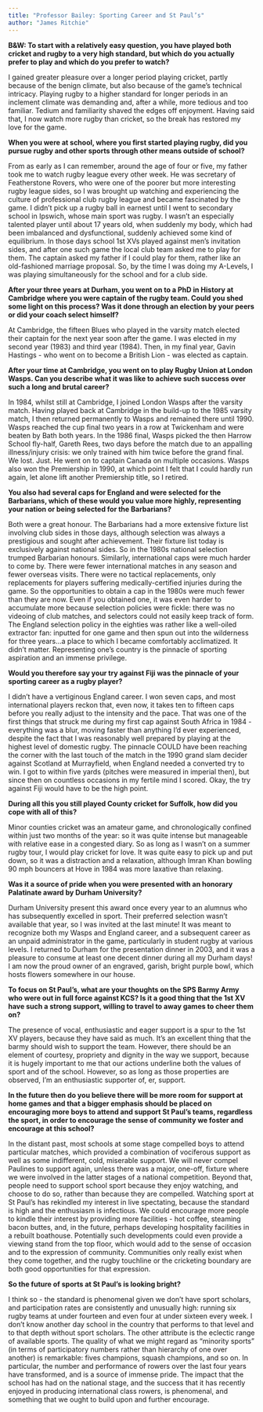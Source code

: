 ```yaml
---
title: "Professor Bailey: Sporting Career and St Paul’s"
author: "James Ritchie"
---
```


__B&W: To start with a relatively easy question, you have played both cricket and rugby to a very high standard, but which do you actually prefer to play and which do you prefer to watch?__

I gained greater pleasure over a longer period playing cricket, partly because of the benign climate, but also because of the game’s technical intricacy.  Playing rugby to a higher standard for longer periods in an inclement climate was demanding and, after a while, more tedious and too familiar.  Tedium and familiarity shaved the edges off enjoyment.  Having said that, I now watch more rugby than cricket, so the break has restored my love for the game.

__When you were at school, where you first started playing rugby, did you pursue rugby and other sports through other means outside of school?__

From as early as I can remember, around the age of four or five, my father took me to watch rugby league every other week.  He was secretary of Featherstone Rovers, who were one of the poorer but more interesting rugby league sides, so I was brought up watching and experiencing the culture of professional club rugby league and became fascinated by the game.  I didn’t pick up a rugby ball in earnest until I went to secondary school in Ipswich, whose main sport was rugby.  I wasn’t an especially talented player until about 17 years old, when suddenly my body, which had been imbalanced and dysfunctional, suddenly achieved some kind of equilibrium.  In those days school 1st XVs played against men’s invitation sides, and after one such game the local club team asked me to play for them.  The captain asked my father if I could play for them, rather like an old-fashioned marriage proposal.  So, by the time I was doing my A-Levels, I was playing simultaneously for the school and for a club side.

__After your three years at Durham, you went on to a PhD in History at Cambridge where you were captain of the rugby team.  Could you shed some light on this process? Was it done through an election by your peers or did your coach select himself?__

At Cambridge, the fifteen Blues who played in the varsity match elected their captain for the next year soon after the game. I was elected in my second year (1983) and third year (1984).  Then, in my final year, Gavin Hastings - who went on to become a British Lion - was elected as captain.

__After your time at Cambridge, you went on to play Rugby Union at London Wasps.  Can you describe what it was like to achieve such success over such a long and brutal career?__

In 1984, whilst still at Cambridge, I joined London Wasps after the varsity match.  Having played back at Cambridge in the build-up to the 1985 varsity match, I then returned permanently to Wasps and remained there until 1990.  Wasps reached the cup final two years in a row at Twickenham and were beaten by Bath both years.  In the 1986 final, Wasps picked the then Harrow School fly-half, Gareth Rees, two days before the match due to an appalling illness/injury crisis: we only trained with him twice before the grand final.  We lost.  Just.  He went on to captain Canada on multiple occasions.  Wasps also won the Premiership in 1990, at which point I felt that I could hardly run again, let alone lift another Premiership title, so I retired.

__You also had several caps for England and were selected for the Barbarians, which of these would you value more highly, representing your nation or being selected for the Barbarians?__

Both were a great honour.  The Barbarians had a more extensive fixture list involving club sides in those days, although selection was always a prestigious and sought after achievement.  Their fixture list today is exclusively against national sides.  So in the 1980s national selection trumped Barbarian honours.  Similarly, international caps were much harder to come by.  There were fewer international matches in any season and fewer overseas visits.  There were no tactical replacements, only replacements for players suffering medically-certified injuries during the game.  So the opportunities to obtain a cap in the 1980s were much fewer than they are now.  Even if you obtained one, it was even harder to accumulate more because selection policies were fickle: there was no videoing of club matches, and selectors could not easily keep track of form.  The England selection policy in the eighties was rather like a well-oiled extractor fan: inputted for one game and then spun out into the wilderness for three years…a place to which I became comfortably acclimatized.  It didn’t matter.  Representing one’s country is the pinnacle of sporting aspiration and an immense privilege.

__Would you therefore say your try against Fiji was the pinnacle of your sporting career as a rugby player?__

I didn’t have a vertiginous England career.  I won seven caps, and most international players reckon that, even now, it takes ten to fifteen caps before you really adjust to the intensity and the pace.  That was one of the first things that struck me during my first cap against South Africa in 1984 - everything was a blur, moving faster than anything I’d ever experienced, despite the fact that I was reasonably well prepared by playing at the highest level of domestic rugby.  The pinnacle COULD have been reaching the corner with the last touch of the match in the 1990 grand slam decider against Scotland at Murrayfield, when England needed a converted try to win.  I got to within five yards (pitches were measured in imperial then), but since then on countless occasions in my fertile mind I scored.  Okay, the try against Fiji would have to be the high point.

__During all this you still played County cricket for Suffolk, how did you cope with all of this?__

Minor counties cricket was an amateur game, and chronologically confined within just two months of the year: so it was quite intense but manageable with relative ease in a congested diary.  So as long as I wasn’t on a summer rugby tour, I would play cricket for love.  It was quite easy to pick up and put down, so it was a distraction and a relaxation, although Imran Khan bowling 90 mph bouncers at Hove in 1984 was more laxative than relaxing.

__Was it a source of pride when you were presented with an honorary Palatinate award by Durham University?__

Durham University present this award once every year to an alumnus who has subsequently excelled in sport.  Their preferred selection wasn’t available that year, so I was invited at the last minute!  It was meant to recognize both my Wasps and England career, and a subsequent career as an unpaid administrator in the game, particularly in student rugby at various levels.  I returned to Durham for the presentation dinner in 2003, and it was a pleasure to consume at least one decent dinner during all my Durham days!  I am now the proud owner of an engraved, garish, bright purple bowl, which hosts flowers somewhere in our house.

__To focus on St Paul’s, what are your thoughts on the SPS Barmy Army who were out in full force against KCS? Is it a good thing that the 1st XV have such a strong support, willing to travel to away games to cheer them on?__

The presence of vocal, enthusiastic and eager support is a spur to the 1st XV players, because they have said as much.  It’s an excellent thing that the barmy should wish to support the team.  However, there should be an element of courtesy, propriety and dignity in the way we support, because it is hugely important to me that our actions underline both the values of sport and of the school.  However, so as long as those properties are observed, I’m an enthusiastic supporter of, er, support.

__In the future then do you believe there will be more room for support at home games and that a bigger emphasis should be placed on encouraging more boys to attend and support St Paul’s teams, regardless the sport, in order to encourage the sense of community we foster and encourage at this school?__

In the distant past, most schools at some stage compelled boys to attend particular matches, which provided a combination of vociferous support as well as some indifferent, cold, miserable support.  We will never compel Paulines to support again, unless there was a major, one-off, fixture where we were involved in the latter stages of a national competition.  Beyond that, people need to support school sport because they enjoy watching, and choose to do so, rather than because they are compelled.  Watching sport at St Paul’s has rekindled my interest in live spectating, because the standard is high and the enthusiasm is infectious.  We could encourage more people to kindle their interest by providing more facilities - hot coffee, steaming bacon buttes, and, in the future, perhaps developing hospitality facilities in a rebuilt boathouse.  Potentially such developments could even provide a viewing stand from the top floor, which would add to the sense of occasion and to the expression of community.  Communities only really exist when they come together, and the rugby touchline or the cricketing boundary are both good opportunities for that expression.

__So the future of sports at St Paul’s is looking bright?__

I think so - the standard is phenomenal given we don’t have sport scholars, and participation rates are consistently and unusually high: running six rugby teams at under fourteen and even four at under sixteen every week.  I don’t know another day school in the country that performs to that level and to that depth without sport scholars.  The other attribute is the eclectic range of available sports.  The quality of what we might regard as “minority sports” (in terms of participatory numbers rather than hierarchy of one over another) is remarkable: fives champions, squash champions, and so on.  In particular, the number and performance of rowers over the last four years have transformed, and is a source of immense pride.  The impact that the school has had on the national stage, and the success that it has recently enjoyed in producing international class rowers, is phenomenal, and something that we ought to build upon and further encourage.
